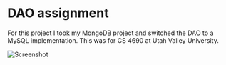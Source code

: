# DAO assignment

For this project I took my MongoDB project and switched the DAO to a MySQL implementation. This was for CS 4690 at Utah Valley University.

![Screenshot](https://github.com/jross53/web/blob/mongodb/screenshot.PNG)